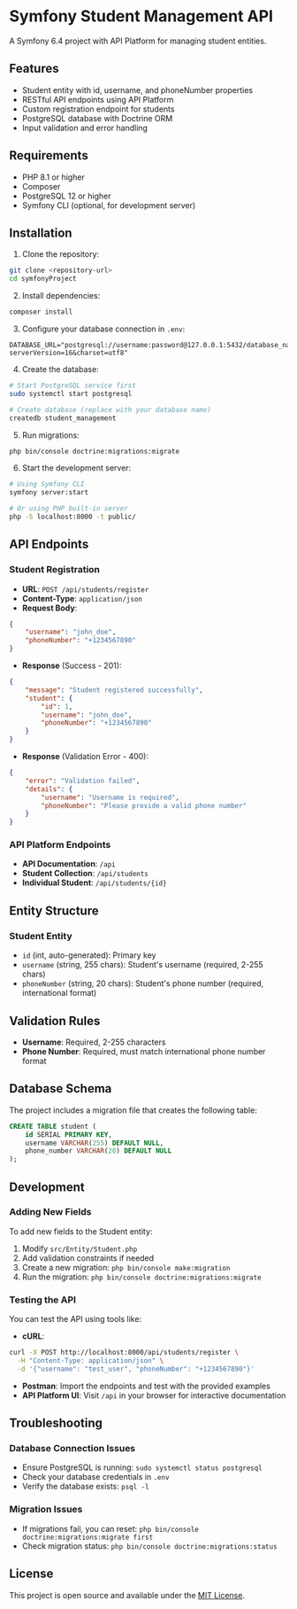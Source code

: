 # Symfony Student Management API

A Symfony 6.4 project with API Platform for managing student entities.

## Features

- Student entity with id, username, and phoneNumber properties
- RESTful API endpoints using API Platform
- Custom registration endpoint for students
- PostgreSQL database with Doctrine ORM
- Input validation and error handling

## Requirements

- PHP 8.1 or higher
- Composer
- PostgreSQL 12 or higher
- Symfony CLI (optional, for development server)

## Installation

1. Clone the repository:
```bash
git clone <repository-url>
cd symfonyProject
```

2. Install dependencies:
```bash
composer install
```

3. Configure your database connection in `.env`:
```env
DATABASE_URL="postgresql://username:password@127.0.0.1:5432/database_name?serverVersion=16&charset=utf8"
```

4. Create the database:
```bash
# Start PostgreSQL service first
sudo systemctl start postgresql

# Create database (replace with your database name)
createdb student_management
```

5. Run migrations:
```bash
php bin/console doctrine:migrations:migrate
```

6. Start the development server:
```bash
# Using Symfony CLI
symfony server:start

# Or using PHP built-in server
php -S localhost:8000 -t public/
```

## API Endpoints

### Student Registration
- **URL**: `POST /api/students/register`
- **Content-Type**: `application/json`
- **Request Body**:
```json
{
    "username": "john_doe",
    "phoneNumber": "+1234567890"
}
```

- **Response** (Success - 201):
```json
{
    "message": "Student registered successfully",
    "student": {
        "id": 1,
        "username": "john_doe",
        "phoneNumber": "+1234567890"
    }
}
```

- **Response** (Validation Error - 400):
```json
{
    "error": "Validation failed",
    "details": {
        "username": "Username is required",
        "phoneNumber": "Please provide a valid phone number"
    }
}
```

### API Platform Endpoints
- **API Documentation**: `/api`
- **Student Collection**: `/api/students`
- **Individual Student**: `/api/students/{id}`

## Entity Structure

### Student Entity
- `id` (int, auto-generated): Primary key
- `username` (string, 255 chars): Student's username (required, 2-255 chars)
- `phoneNumber` (string, 20 chars): Student's phone number (required, international format)

## Validation Rules

- **Username**: Required, 2-255 characters
- **Phone Number**: Required, must match international phone number format

## Database Schema

The project includes a migration file that creates the following table:

```sql
CREATE TABLE student (
    id SERIAL PRIMARY KEY,
    username VARCHAR(255) DEFAULT NULL,
    phone_number VARCHAR(20) DEFAULT NULL
);
```

## Development

### Adding New Fields
To add new fields to the Student entity:

1. Modify `src/Entity/Student.php`
2. Add validation constraints if needed
3. Create a new migration: `php bin/console make:migration`
4. Run the migration: `php bin/console doctrine:migrations:migrate`

### Testing the API

You can test the API using tools like:
- **cURL**:
```bash
curl -X POST http://localhost:8000/api/students/register \
  -H "Content-Type: application/json" \
  -d '{"username": "test_user", "phoneNumber": "+1234567890"}'
```

- **Postman**: Import the endpoints and test with the provided examples
- **API Platform UI**: Visit `/api` in your browser for interactive documentation

## Troubleshooting

### Database Connection Issues
- Ensure PostgreSQL is running: `sudo systemctl status postgresql`
- Check your database credentials in `.env`
- Verify the database exists: `psql -l`

### Migration Issues
- If migrations fail, you can reset: `php bin/console doctrine:migrations:migrate first`
- Check migration status: `php bin/console doctrine:migrations:status`

## License

This project is open source and available under the [MIT License](LICENSE).
